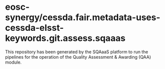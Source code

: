 <!--
SPDX-FileCopyrightText: Copyright contributors to the Software Quality Assurance as a Service (SQAaaS) project <sqaaas@ibergrid.eu>

SPDX-License-Identifier: GPL-3.0-only
-->

# eosc-synergy/cessda.fair.metadata-uses-cessda-elsst-keywords.git.assess.sqaaas
This repository has been generated by the SQAaaS platform to run the pipelines
for the operation of the
Quality Assessment & Awarding (QAA)
module.